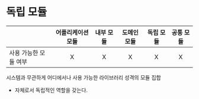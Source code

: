 # 독립 모듈

| |어플리케이션 모듈|내부 모듈|도메인 모듈|독립 모듈|공통 모듈
|------|:---:|:---:|:---:|:---:|:---:|
|사용 가능한 모듈 여부|X|X|X|X|X|

시스템과 무관하게 어디에서나 사용 가능한 라이브러리 성격의 모듈 집합

- 자체로서 독립적인 역할을 갖는다.